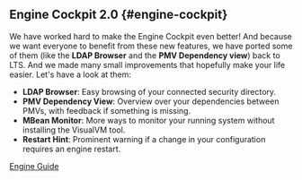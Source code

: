 ## Engine Cockpit 2.0 {#engine-cockpit}

We have worked hard to make the Engine Cockpit even better! And because we want
everyone to benefit from these new features, we have ported some of them (like the
**LDAP Browser** and the **PMV Dependency view**) back to LTS. And we made many small
improvements that hopefully make your life easier. Let's have a look at them:

- __LDAP Browser__: Easy browsing of your connected security directory.
- __PMV Dependency View__: Overview over your dependencies between PMVs, with feedback if something is missing.
- __MBean Monitor__: More ways to monitor your running system without installing the VisualVM tool.
- __Restart Hint__: Prominent warning if a change in your configuration requires an engine restart.

<div class="short-links">
	<a href="${docBaseUrl}/engine-guide/tool-reference/engine-cockpit/index.html"
		target="_blank" rel="noopener noreferrer">
		<i class="fas fa-book"></i> Engine Guide
	</a>
</div>
